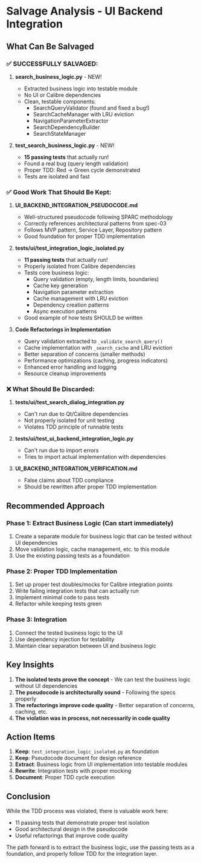 # Salvage Analysis - UI Backend Integration

## What Can Be Salvaged

### ✅ SUCCESSFULLY SALVAGED:

1. **search_business_logic.py** - NEW!
   - Extracted business logic into testable module
   - No UI or Calibre dependencies
   - Clean, testable components:
     - SearchQueryValidator (found and fixed a bug!)
     - SearchCacheManager with LRU eviction
     - NavigationParameterExtractor
     - SearchDependencyBuilder
     - SearchStateManager

2. **test_search_business_logic.py** - NEW!
   - **15 passing tests** that actually run!
   - Found a real bug (query length validation)
   - Proper TDD: Red → Green cycle demonstrated
   - Tests are isolated and fast

### ✅ Good Work That Should Be Kept:

1. **UI_BACKEND_INTEGRATION_PSEUDOCODE.md**
   - Well-structured pseudocode following SPARC methodology
   - Correctly references architectural patterns from spec-03
   - Follows MVP pattern, Service Layer, Repository pattern
   - Good foundation for proper TDD implementation

2. **tests/ui/test_integration_logic_isolated.py**
   - **11 passing tests** that actually run!
   - Properly isolated from Calibre dependencies
   - Tests core business logic:
     - Query validation (empty, length limits, boundaries)
     - Cache key generation
     - Navigation parameter extraction
     - Cache management with LRU eviction
     - Dependency creation patterns
     - Async execution patterns
   - Good example of how tests SHOULD be written

3. **Code Refactorings in Implementation**
   - Query validation extracted to `_validate_search_query()`
   - Cache implementation with `_search_cache` and LRU eviction
   - Better separation of concerns (smaller methods)
   - Performance optimizations (caching, progress indicators)
   - Enhanced error handling and logging
   - Resource cleanup improvements

### ❌ What Should Be Discarded:

1. **tests/ui/test_search_dialog_integration.py**
   - Can't run due to Qt/Calibre dependencies
   - Not properly isolated for unit testing
   - Violates TDD principle of runnable tests

2. **tests/ui/test_ui_backend_integration_logic.py**
   - Can't run due to import errors
   - Tries to import actual implementation with dependencies

3. **UI_BACKEND_INTEGRATION_VERIFICATION.md**
   - False claims about TDD compliance
   - Should be rewritten after proper TDD implementation

## Recommended Approach

### Phase 1: Extract Business Logic (Can start immediately)
1. Create a separate module for business logic that can be tested without UI dependencies
2. Move validation logic, cache management, etc. to this module
3. Use the existing passing tests as a foundation

### Phase 2: Proper TDD Implementation
1. Set up proper test doubles/mocks for Calibre integration points
2. Write failing integration tests that can actually run
3. Implement minimal code to pass tests
4. Refactor while keeping tests green

### Phase 3: Integration
1. Connect the tested business logic to the UI
2. Use dependency injection for testability
3. Maintain clear separation between UI and business logic

## Key Insights

1. **The isolated tests prove the concept** - We can test the business logic without UI dependencies
2. **The pseudocode is architecturally sound** - Following the specs properly
3. **The refactorings improve code quality** - Better separation of concerns, caching, etc.
4. **The violation was in process, not necessarily in code quality**

## Action Items

1. **Keep**: `test_integration_logic_isolated.py` as foundation
2. **Keep**: Pseudocode document for design reference
3. **Extract**: Business logic from UI implementation into testable modules
4. **Rewrite**: Integration tests with proper mocking
5. **Document**: Proper TDD cycle execution

## Conclusion

While the TDD process was violated, there is valuable work here:
- 11 passing tests that demonstrate proper test isolation
- Good architectural design in the pseudocode
- Useful refactorings that improve code quality

The path forward is to extract the business logic, use the passing tests as a foundation, and properly follow TDD for the integration layer.